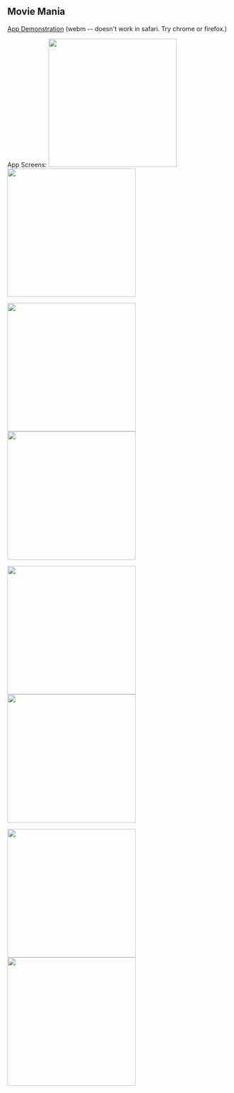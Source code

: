 ## Movie Mania
[App Demonstration](http://webmshare.com/yQgw1) (webm -- doesn't work in safari. Try chrome or firefox.)
<p>
App Screens:
<img src="https://raw.githubusercontent.com/daaavid/TIY-Assignments/29--Movie-Mania/29--Movie-Mania/appscreens/img1.png" width="290"><img src="https://github.com/daaavid/TIY-Assignments/blob/29--Movie-Mania/29--Movie-Mania/appscreens/img2.png?raw=true" width="290"> 

<img src="https://github.com/daaavid/TIY-Assignments/blob/29--Movie-Mania/29--Movie-Mania/appscreens/img3.png?raw=true" width="290"><img src="https://github.com/daaavid/TIY-Assignments/blob/29--Movie-Mania/29--Movie-Mania/appscreens/img4.png?raw=true" width="290">

<img src="https://github.com/daaavid/TIY-Assignments/blob/29--Movie-Mania/29--Movie-Mania/appscreens/img5.png?raw=true" width="290"><img src="https://github.com/daaavid/TIY-Assignments/blob/29--Movie-Mania/29--Movie-Mania/appscreens/img6.png?raw=true" width="290"> 

<img src="https://github.com/daaavid/TIY-Assignments/blob/29--Movie-Mania/29--Movie-Mania/appscreens/img7.png?raw=true" width="290"><img src="https://github.com/daaavid/TIY-Assignments/blob/29--Movie-Mania/29--Movie-Mania/appscreens/img8.png?raw=true" width="290">
